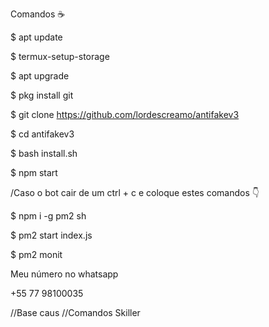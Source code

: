 Comandos ☕

$ apt update

$ termux-setup-storage

$ apt upgrade

$ pkg install git

$ git clone https://github.com/lordescreamo/antifakev3

$ cd antifakev3

$ bash install.sh

$ npm start

/Caso o bot cair de um ctrl + c  e coloque estes comandos 👇

$ npm i -g pm2 sh


$ pm2 start index.js


$ pm2 monit


Meu número no whatsapp

+55 77 98100035


//Base caus
//Comandos Skiller
